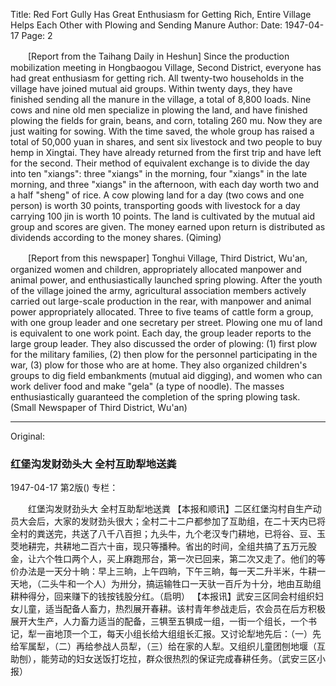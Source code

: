 Title: Red Fort Gully Has Great Enthusiasm for Getting Rich, Entire Village Helps Each Other with Plowing and Sending Manure
Author:
Date: 1947-04-17
Page: 2

　　[Report from the Taihang Daily in Heshun] Since the production mobilization meeting in Hongbaogou Village, Second District, everyone has had great enthusiasm for getting rich. All twenty-two households in the village have joined mutual aid groups. Within twenty days, they have finished sending all the manure in the village, a total of 8,800 loads. Nine cows and nine old men specialize in plowing the land, and have finished plowing the fields for grain, beans, and corn, totaling 260 mu. Now they are just waiting for sowing. With the time saved, the whole group has raised a total of 50,000 yuan in shares, and sent six livestock and two people to buy hemp in Xingtai. They have already returned from the first trip and have left for the second. Their method of equivalent exchange is to divide the day into ten "xiangs": three "xiangs" in the morning, four "xiangs" in the late morning, and three "xiangs" in the afternoon, with each day worth two and a half "sheng" of rice. A cow plowing land for a day (two cows and one person) is worth 30 points, transporting goods with livestock for a day carrying 100 jin is worth 10 points. The land is cultivated by the mutual aid group and scores are given. The money earned upon return is distributed as dividends according to the money shares. (Qiming)

　　[Report from this newspaper] Tonghui Village, Third District, Wu'an, organized women and children, appropriately allocated manpower and animal power, and enthusiastically launched spring plowing. After the youth of the village joined the army, agricultural association members actively carried out large-scale production in the rear, with manpower and animal power appropriately allocated. Three to five teams of cattle form a group, with one group leader and one secretary per street. Plowing one mu of land is equivalent to one work point. Each day, the group leader reports to the large group leader. They also discussed the order of plowing: (1) first plow for the military families, (2) then plow for the personnel participating in the war, (3) plow for those who are at home. They also organized children's groups to dig field embankments (mutual aid digging), and women who can work deliver food and make "gela" (a type of noodle). The masses enthusiastically guaranteed the completion of the spring plowing task. (Small Newspaper of Third District, Wu'an)



<hr /> 

Original: 


### 红堡沟发财劲头大  全村互助犁地送粪

1947-04-17
第2版()
专栏：

　　红堡沟发财劲头大
    全村互助犁地送粪
    【本报和顺讯】二区红堡沟村自生产动员大会后，大家的发财劲头很大；全村二十二户都参加了互助组，在二十天内已将全村的粪送完，共送了八千八百担；九头牛，九个老汉专门耕地，已将谷、豆、玉茭地耕完，共耕地二百六十亩，现只等播种。省出的时间，全组共搞了五万元股金，让六个牲口两个人，买上麻跑邢台，第一次已回来，第二次又走了。他们的等价办法是一天分十晌：早上三晌，上午四晌，下午三晌，每一天二升半米，牛耕一天地，（二头牛和一个人）为卅分，搞运输牲口一天驮一百斤为十分，地由互助组耕种得分，回来赚下的钱按钱股分红。（启明）
    【本报讯】武安三区同会村组织妇女儿童，适当配备人畜力，热烈展开春耕。该村青年参战走后，农会员在后方积极展开大生产，人力畜力适当的配备，三犋至五犋成一组，一街一个组长，一个书记，犁一亩地顶一个工，每天小组长给大组组长汇报。又讨论犁地先后：（一）先给军属犁，（二）再给参战人员犁，（三）给在家的人犁。又组织儿童团刨地堰（互助刨），能劳动的妇女送饭打圪拉，群众很热烈的保证完成春耕任务。（武安三区小报）
